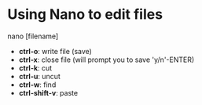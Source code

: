 # Using Nano to edit files

nano [filename]

- **ctrl-o**: write file (save)
- **ctrl-x**: close file (will prompt you to save 'y/n'-ENTER)
- **ctrl-k**: cut
- **ctrl-u**: uncut
- **ctrl-w**: find
- **ctrl-shift-v**: paste

